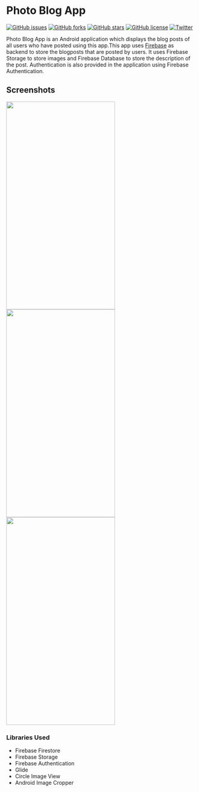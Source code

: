 # Photo Blog App 
[![GitHub issues](https://img.shields.io/github/issues/RajaVamsi11/photo-blog-app)](https://github.com/RajaVamsi11/photo-blog-app/issues)
[![GitHub forks](https://img.shields.io/github/forks/RajaVamsi11/photo-blog-app)](https://github.com/RajaVamsi11/photo-blog-app/network)
[![GitHub stars](https://img.shields.io/github/stars/RajaVamsi11/photo-blog-app)](https://github.com/RajaVamsi11/photo-blog-app/stargazers)
[![GitHub license](https://img.shields.io/github/license/RajaVamsi11/photo-blog-app)](https://github.com/RajaVamsi11/photo-blog-app)
[![Twitter](https://img.shields.io/twitter/url?style=social)](https://twitter.com/intent/tweet?text=Wow:&url=https%3A%2F%2Fgithub.com%2FRajaVamsi11%2Fphoto-blog-app)

Photo Blog App is an Android application which displays the blog posts of all users who have posted using this app.This app
uses <a href='https://firebase.google.com/'>Firebase</a> as backend to store the blogposts that are posted by users. It uses 
Firebase Storage to store images and Firebase Database to store the description of the post. Authentication is also provided in the 
application using Firebase Authentication.
## Screenshots

<p>
  <img src="https://user-images.githubusercontent.com/30550059/55167818-aca64480-5197-11e9-884e-c7fd6ee17e23.jpg" width="288" height="550" />
  <img src="https://user-images.githubusercontent.com/30550059/55167821-aca64480-5197-11e9-9ca7-26178cbe9619.jpg" width="288" height="550" /> 
  <img src="https://user-images.githubusercontent.com/30550059/55167823-aca64480-5197-11e9-8826-91d1c873d663.jpg" width="288" height="550" />
</p>

### Libraries Used
- Firebase Firestore
- Firebase Storage
- Firebase Authentication
- Glide
- Circle Image View
- Android Image Cropper
